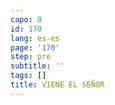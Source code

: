 ```yaml
---
capo: 0
id: 170
lang: es-es
page: '170'
step: pre
subtitle: ''
tags: []
title: VIENE EL SEÑOR
---
```

